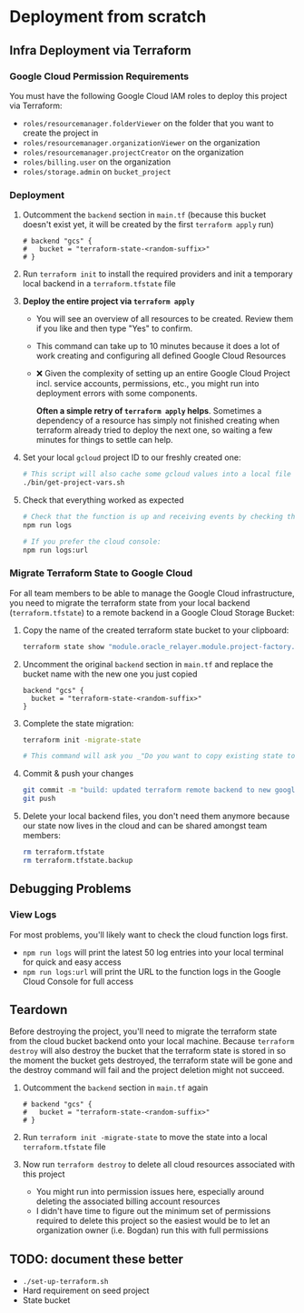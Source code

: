 # Deployment from scratch

## Infra Deployment via Terraform

### Google Cloud Permission Requirements

You must have the following Google Cloud IAM roles to deploy this project via Terraform:

- `roles/resourcemanager.folderViewer` on the folder that you want to create the project in
- `roles/resourcemanager.organizationViewer` on the organization
- `roles/resourcemanager.projectCreator` on the organization
- `roles/billing.user` on the organization
- `roles/storage.admin` on `bucket_project`

### Deployment

1. Outcomment the `backend` section in `main.tf` (because this bucket doesn't exist yet, it will be created by the first `terraform apply` run)

   ```hcl
   # backend "gcs" {
   #   bucket = "terraform-state-<random-suffix>"
   # }
   ```

1. Run `terraform init` to install the required providers and init a temporary local backend in a `terraform.tfstate` file

1. **Deploy the entire project via `terraform apply`**

   - You will see an overview of all resources to be created. Review them if you like and then type "Yes" to confirm.
   - This command can take up to 10 minutes because it does a lot of work creating and configuring all defined Google Cloud Resources
   - ❌ Given the complexity of setting up an entire Google Cloud Project incl. service accounts, permissions, etc., you might run
     into deployment errors with some components.

     **Often a simple retry of `terraform apply` helps**. Sometimes a dependency of a resource has simply not finished creating when
     terraform already tried to deploy the next one, so waiting a few minutes for things to settle can help.

1. Set your local `gcloud` project ID to our freshly created one:

   ```sh
   # This script will also cache some gcloud values into a local file which speeds up tasks like `npm run logs`
   ./bin/get-project-vars.sh
   ```

1. Check that everything worked as expected

   ```sh
   # Check that the function is up and receiving events by checking the logs
   npm run logs

   # If you prefer the cloud console:
   npm run logs:url
   ```

### Migrate Terraform State to Google Cloud

For all team members to be able to manage the Google Cloud infrastructure, you need to migrate the terraform state from your local backend (`terraform.tfstate`) to a remote backend in a Google Cloud Storage Bucket:

1. Copy the name of the created terraform state bucket to your clipboard:

   ```sh
   terraform state show "module.oracle_relayer.module.project-factory.google_storage_bucket.project_bucket[0]" | grep name | awk -F '"' '{print $2}' | pbcopy
   ```

1. Uncomment the original `backend` section in `main.tf` and replace the bucket name with the new one you just copied

   ```hcl
   backend "gcs" {
     bucket = "terraform-state-<random-suffix>"
   }
   ```

1. Complete the state migration:

   ```sh
   terraform init -migrate-state

   # This command will ask you _"Do you want to copy existing state to the new backend?"_ — Make sure to type **YES** here to not re-create everything from scratch again
   ```

1. Commit & push your changes

   ```sh
   git commit -m "build: updated terraform remote backend to new google cloud storage bucket"
   git push
   ```

1. Delete your local backend files, you don't need them anymore because our state now lives in the cloud and can be shared amongst team members:

   ```sh
   rm terraform.tfstate
   rm terraform.tfstate.backup
   ```

## Debugging Problems

### View Logs

For most problems, you'll likely want to check the cloud function logs first.

- `npm run logs` will print the latest 50 log entries into your local terminal for quick and easy access
- `npm run logs:url` will print the URL to the function logs in the Google Cloud Console for full access

## Teardown

Before destroying the project, you'll need to migrate the terraform state from the cloud bucket backend onto your local machine.
Because `terraform destroy` will also destroy the bucket that the terraform state is stored in so the moment the bucket gets
destroyed, the terraform state will be gone and the destroy command will fail and the project deletion might not succeed.

1. Outcomment the `backend` section in `main.tf` again

   ```hcl
   # backend "gcs" {
   #   bucket = "terraform-state-<random-suffix>"
   # }
   ```

1. Run `terraform init -migrate-state` to move the state into a local `terraform.tfstate` file

1. Now run `terraform destroy` to delete all cloud resources associated with this project
   - You might run into permission issues here, especially around deleting the associated billing account resources
   - I didn't have time to figure out the minimum set of permissions required to delete this project so the easiest would be to let an organization owner (i.e. Bogdan) run this with full permissions

## TODO: document these better

- `./set-up-terraform.sh`
- Hard requirement on seed project
- State bucket
